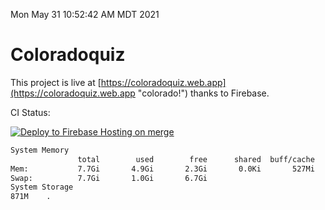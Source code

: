 Mon May 31 10:52:42 AM MDT 2021

# Coloradoquiz


This project is live at [https://coloradoquiz.web.app](https://coloradoquiz.web.app "colorado!") thanks to Firebase.

CI Status: 

[![Deploy to Firebase Hosting on merge](https://github.com/teamkushal/coloradoquiz/actions/workflows/firebase-hosting-merge.yml/badge.svg)](https://github.com/teamkushal/coloradoquiz/actions/workflows/firebase-hosting-merge.yml)

```bash
System Memory
               total        used        free      shared  buff/cache   available
Mem:           7.7Gi       4.9Gi       2.3Gi       0.0Ki       527Mi       2.5Gi
Swap:          7.7Gi       1.0Gi       6.7Gi
System Storage
871M	.
```
```bash

